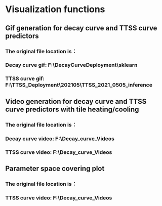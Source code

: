 # Visualization functions
## Gif generation for decay curve and TTSS curve predictors 
### The original file location is： 
### Decay curve gif: F:\DecayCurveDeployment\sklearn
### TTSS curve gif: F:\TTSS_Deployment\202105\TTSS_2021_0505_inference

## Video generation for decay curve and TTSS curve predictors with tile heating/cooling
### The original file location is： 
### Decay curve video: F:\Decay_curve_Videos
### TTSS curve video: F:\Decay_curve_Videos

## Parameter space covering plot
### The original file location is： 
### TTSS curve video: F:\Decay_curve_Videos